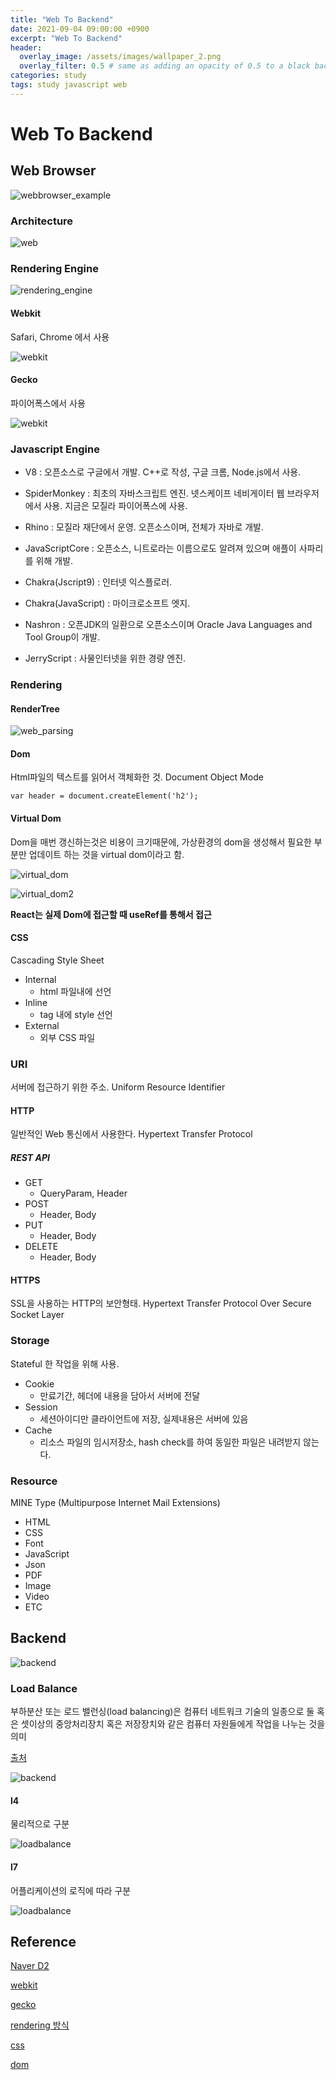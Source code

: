 ```yaml
---
title: "Web To Backend"
date: 2021-09-04 09:00:00 +0900
excerpt: "Web To Backend"
header:
  overlay_image: /assets/images/wallpaper_2.png
  overlay_filter: 0.5 # same as adding an opacity of 0.5 to a black background
categories: study 
tags: study javascript web
---
```

Web To Backend
=============

## Web Browser

![webbrowser_example](/assets/images/webbrowser_example.png)

### Architecture

![web](/assets/images/webbrowser_arch.png)

### Rendering Engine

![rendering_engine](/assets/images/rendering_engine.png)

#### Webkit

Safari, Chrome 에서 사용

![webkit](/assets/images/webkit.png)

#### Gecko

파이어폭스에서 사용

![webkit](/assets/images/gecko.png)


### Javascript Engine

- V8 : 오픈소스로 구글에서 개발. C++로 작성, 구글 크롬, Node.js에서 사용.

- SpiderMonkey : 최초의 자바스크립트 엔진. 넷스케이프 네비게이터 웹 브라우저에서 사용. 지금은 모질라 파이어폭스에 사용.

- Rhino : 모질라 재단에서 운영. 오픈소스이며, 전체가 자바로 개발.

- JavaScriptCore : 오픈소스, 니트로라는 이름으로도 알려져 있으며 애플이 사파리를 위해 개발.

- Chakra(Jscript9) : 인터넷 익스플로러.

- Chakra(JavaScript) : 마이크로소프트 엣지.

- Nashron : 오픈JDK의 일환으로 오픈소스이며 Oracle Java Languages and Tool Group이 개발. 

- JerryScript : 사물인터넷을 위한 경량 엔진.
  

### Rendering

#### RenderTree

![web_parsing](/assets/images/web_parsing.png)

#### Dom

Html파일의 텍스트를 읽어서 객체화한 것. Document Object Mode

```
var header = document.createElement('h2'); 
```

#### Virtual Dom

Dom을 매번 갱신하는것은 비용이 크기때문에, 가상환경의 dom을 생성해서 필요한 부분만 업데이트 하는 것을 virtual dom이라고 함.


![virtual_dom](/assets/images/virtual_dom.svg)

![virtual_dom2](/assets/images/virtual_dom_render.png)


**React는 실제 Dom에 접근할 때 useRef를 통해서 접근**

#### CSS

Cascading Style Sheet

- Internal
  - html 파일내에 선언
- Inline
  - tag 내에 style 선언
- External
  - 외부 CSS 파일


### URI

서버에 접근하기 위한 주소. Uniform Resource Identifier

#### HTTP

일반적인 Web 통신에서 사용한다. Hypertext Transfer Protocol

##### REST API

- GET
  - QueryParam, Header
- POST
  - Header, Body
- PUT
  - Header, Body
- DELETE
  - Header, Body

#### HTTPS

SSL을 사용하는 HTTP의 보안형태. Hypertext Transfer Protocol Over Secure Socket Layer

### Storage

Stateful 한 작업을 위해 사용.

- Cookie
  - 만료기간, 헤더에 내용을 담아서 서버에 전달
- Session
  - 세션아이디만 클라이언트에 저장, 실제내용은 서버에 있음
- Cache
  - 리소스 파일의 임시저장소, hash check를 하여 동일한 파일은 내려받지 않는다.

### Resource

MINE Type (Multipurpose Internet Mail Extensions)

- HTML
- CSS
- Font
- JavaScript
- Json
- PDF
- Image
- Video
- ETC
  
## Backend

![backend](/assets/images/backend.png)

### Load Balance

부하분산 또는 로드 밸런싱(load balancing)은 컴퓨터 네트워크 기술의 일종으로 둘 혹은 셋이상의 중앙처리장치 혹은 저장장치와 같은 컴퓨터 자원들에게 작업을 나누는 것을 의미

[출처](https://gmldbd94.tistory.com/84)

![backend](/assets/images/dns_loadbalance.png)

#### l4

물리적으로 구분 

![loadbalance](/assets/images/loadbalance_l4.png)

#### l7

어플리케이션의 로직에 따라 구분

![loadbalance](/assets/images/loadbalance_l7.png)

## Reference

[Naver D2](https://d2.naver.com/helloworld/59361)

[webkit](https://github.com/WebKit/webkit/tree/master/Source/WebCore/html/parser)

[gecko](https://github.com/mozilla/gecko-dev/tree/master/parser/htmlparser)

[rendering 방식](https://falsy.me/브라우저의-이해-1-reflow-repaint에-대하여-알아봅니다/)

[css](https://aboooks.tistory.com/49)

[dom](https://www.howdy-mj.me/dom/what-is-dom/)